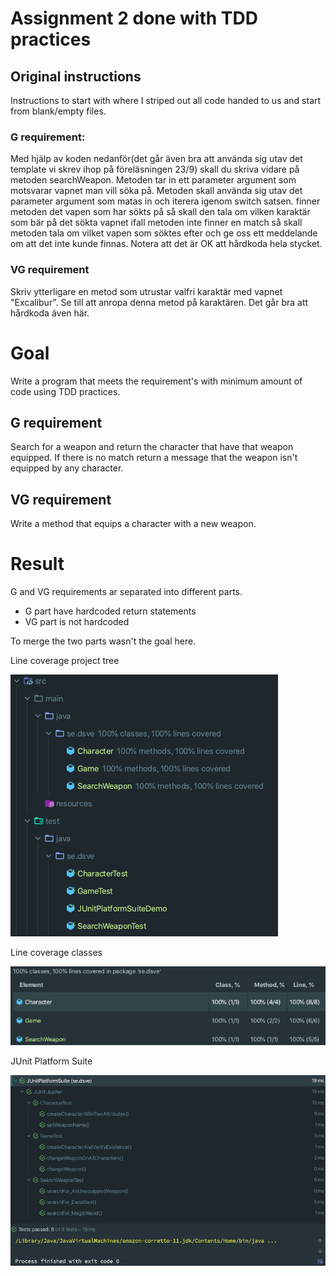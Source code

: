# Assignment 2 done with TDD practices

## Original instructions
Instructions to start with where I striped out all code handed to us and start from blank/empty files.

### G requirement:


Med hjälp av koden nedanför(det går även bra att använda sig utav det template vi skrev ihop på föreläsningen 23/9)
skall du skriva vidare på metoden searchWeapon.
Metoden tar in ett parameter argument som motsvarar vapnet man vill söka på.
Metoden skall använda sig utav det parameter argument som matas in och iterera igenom switch satsen.
finner metoden det vapen som har sökts på så skall den tala om vilken karaktär som bär på det sökta vapnet
ifall metoden inte finner en match så skall metoden tala om vilket vapen som söktes efter och ge oss ett meddelande om att det inte kunde finnas.
Notera att det är OK att hårdkoda hela stycket.

### VG requirement
Skriv ytterligare en metod som utrustar valfri karaktär med vapnet "Excalibur". Se till att anropa denna metod på karaktären.
Det går bra att hårdkoda även här.


# Goal
Write a program that meets the requirement's with minimum amount of code using TDD practices.

## G requirement
Search for a weapon and return the character that have that weapon equipped.
If there is no match return a message that the weapon isn't equipped by any character. 

## VG requirement
Write a method that equips a character with a new weapon.

# Result

G and VG requirements ar separated into different parts.
- G part have hardcoded return statements
- VG part is not hardcoded

To merge the two parts wasn't the goal here.

Line coverage project tree

![Line coverage project tree](img/coverage_tree.png)

Line coverage classes

![Line coverage classes](img/coverage_classes.png)

JUnit Platform Suite

![JUnit Platform Suite](img/JUnitPlatformSuite.png)
